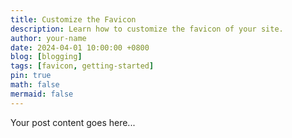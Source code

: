 ```yaml
---
title: Customize the Favicon
description: Learn how to customize the favicon of your site.
author: your-name
date: 2024-04-01 10:00:00 +0800
blog: [blogging]
tags: [favicon, getting-started]
pin: true
math: false
mermaid: false
---
```


Your post content goes here...

